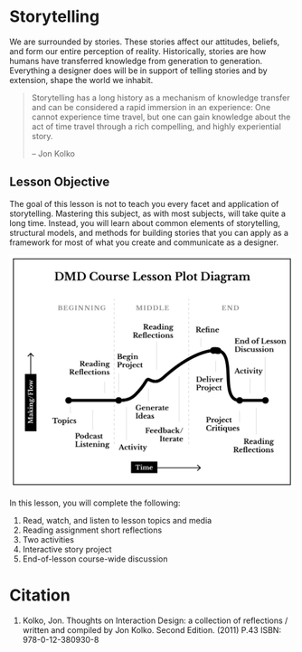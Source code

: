 # Storytelling

We are surrounded by stories. These stories affect our attitudes, beliefs, and form our entire perception of reality. Historically, stories are how humans have transferred knowledge from generation to generation. Everything a designer does will be in support of telling stories and by extension, shape the world we inhabit.

> Storytelling has a long history as a mechanism of knowledge transfer and can be considered a rapid immersion in an experience: One cannot experience time travel, but one can gain knowledge about the act of time travel through a rich compelling, and highly experiential story.  
>   
>   – Jon Kolko

## Lesson Objective

The goal of this lesson is not to teach you every facet and application of storytelling. Mastering this subject, as with most subjects, will take quite a long time. Instead, you will learn about common elements of storytelling, structural models, and methods for building stories that you can apply as a framework for most of what you create and communicate as a designer.

![DMD Course Lesson Plot Diagram](../../assets/narrative-lesson-diagram.png)

In this lesson, you will complete the following:

1. Read, watch, and listen to lesson topics and media
2. Reading assignment short reflections
3. Two activities
4. Interactive story project
5. End-of-lesson course-wide discussion

# Citation

1. Kolko, Jon. Thoughts on Interaction Design: a collection of reflections / written and compiled by Jon Kolko. Second Edition. \(2011\) P.43 ISBN: 978-0-12-380930-8



